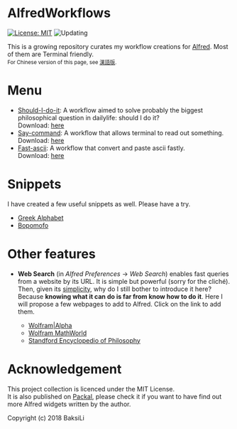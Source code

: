 # AlfredWorkflows
[![License: MIT](https://img.shields.io/badge/License-MIT-yellow.svg)](https://opensource.org/licenses/MIT)
 <img src="https://img.shields.io/badge/status-updating-lightgreen.svg" alt="Updating">

This is a growing repository curates my workflow creations for [Alfred](https://www.alfredapp.com). Most of them are Terminal friendly.  
<sub>For Chinese version of this page, see [漢語版](https://github.com/BaksiLi/AlfredWorkflows/blob/master/README_CN.md).</sub>

# Menu
- [Should-I-do-it](https://github.com/BaksiLi/AlfredWorkflows/tree/master/Index/should_i_do_it): A workflow aimed to solve probably the biggest philosophical question in dailylife: should I do it?  
    Download: [here](https://github.com/BaksiLi/AlfredWorkflows/blob/master/workflows/Should.alfredworkflow?raw=true)
- [Say-command](https://github.com/BaksiLi/AlfredWorkflows/tree/master/Index/say-workflow): A workflow that allows terminal to read out something.  
    Download: [here](https://github.com/BaksiLi/AlfredWorkflows/blob/master/workflows/say_command.alfredworkflow?raw=true)
- [Fast-ascii](https://github.com/BaksiLi/AlfredWorkflows/tree/master/Index/fast-ascii): A workflow that convert and paste ascii fastly.  
    Download: [here](https://github.com/BaksiLi/AlfredWorkflows/blob/master/workflows/Fast_ascii.alfredworkflow?raw=true)

# Snippets
I have created a few useful snippets as well. Please have a try.

- [Greek Alphabet](https://github.com/BaksiLi/Greek-Alphabet-Alfred-Snippet)
- [Bopomofo](https://github.com/BaksiLi/Bopomofo-snippet)

# Other features
- **Web Search** (in *Alfred Preferences* -> *Web Search*) enables fast queries from a website by its URL. It is simple but powerful (sorry for the cliché). Then, given its [simplicity](https://www.alfredapp.com/help/features/web-search/custom-searches/), why do I still bother to introduce it here? Because **knowing what it can do is far from know how to do it**. Here I will propose a few webpages to add to Alfred. Click on the link to add them.
	
	- [Wolfram|Alpha](alfred://customsearch/Compute%20%7Bquery%7D%20in%20Wolfram%20Alpha/alpha/utf8/%2B/https%3A%2F%2Fwww.wolframalpha.com%2Finput%2F%3Fi%3D%7Bquery%7D)
	- [Wolfram MathWorld](alfred://customsearch/Search%20%7Bquery%7D%20in%20Wolfram%20MathWorld/math/utf8/%2B/http%3A%2F%2Fmathworld.wolfram.com%2Fsearch%2F%3Fquery%3D%7Bquery%7D)
	- [Standford Encyclopedio of Philosophy](alfred://customsearch/Search%20%7Bquery%7D%20in%20Standford%20Encyclopedia%20of%20Philosophy/sep/utf8/nospace/https%3A%2F%2Fplato.stanford.edu%2Fsearch%2Fsearcher.py%3Fquery%3D%7Bquery%7D)

# Acknowledgement
This project collection is licenced under the MIT License.  
It is also published on [Packal](http://www.packal.org/users/lisongcheng), please check it if you want to have find out more Alfred widgets written by the author.

Copyright (c) 2018 BaksiLi

